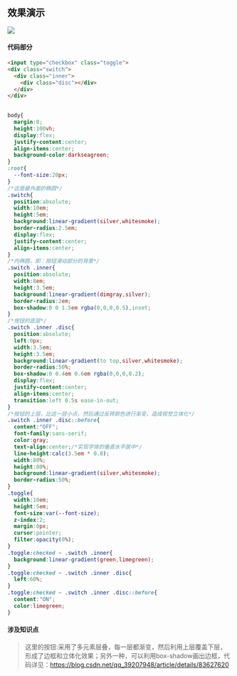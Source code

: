 ## 效果演示
![](https://github.com/SUNNERCMS/CSS-CSS3-Animation-effects/blob/master/animation-gif/4.%E6%BB%91%E5%8A%A8%E5%88%87%E6%8D%A2%E5%BC%80%E5%85%B3.gif)
#### 代码部分
```html
<input type="checkbox" class="toggle">
<div class="switch">
  <div class="inner">
    <div class="disc"></div>
  </div>
</div>
  
```
```CSS
body{
  margin:0;
  height:100vh;
  display:flex;
  justify-content:center;
  align-items:center;
  background-color:darkseagreen;
}
:root{
  --font-size:20px;
}
/*这是最外面的椭圆*/
.switch{
  position:absolute;
  width:10em;
  height:5em;
  background:linear-gradient(silver,whitesmoke);
  border-radius:2.5em;
  display:flex;
  justify-content:center;
  align-items:center;
}
/*内椭圆，即：按钮滑动部分的背景*/
.switch .inner{
  position:absolute;
  width:8em;
  height:3.5em;
  background:linear-gradient(dimgray,silver);
  border-radius:2em;
  box-shadow:0 0 1.5em rgba(0,0,0,0.5),inset;
}
/*按钮的底层*/
.switch .inner .disc{
  position:absolute;
  left:0px;
  width:3.5em;
  height:3.5em;
  background:linear-gradient(to top,silver,whitesmoke);
  border-radius:50%;
  box-shadow:0 0.4em 0.6em rgba(0,0,0,0.2);
  display:flex;
  justify-content:center;
  align-items:center;
  transition:left 0.5s ease-in-out;
}
/*按钮的上层，比这一层小点，然后通过反转颜色进行渐变，造成视觉立体化*/
.switch .inner .disc::before{
  content:"OFF";
  font-family:sans-serif;
  color:gray;
  text-align:center;/*实现字体的垂直水平居中*/
  line-height:calc(3.5em * 0.8);
  width:80%;
  height:80%;
  background:linear-gradient(silver,whitesmoke);
  border-radius:50%;
}
.toggle{
  width:10em;
  height:5em;
  font-size:var(--font-size);
  z-index:2;
  margin:0px;
  cursor:pointer;
  filter:opacity(0%);
}
.toggle:checked ~ .switch .inner{
  background:linear-gradient(green,limegreen);
}
.toggle:checked ~ .switch .inner .disc{
  left:60%;
}
.toggle:checked ~ .switch .inner .disc::before{
  content:"ON";
  color:limegreen;
}
```
#### 涉及知识点
> 这里的按钮:采用了多元素层叠，每一层都渐变，然后利用上层覆盖下层，形成了边框和立体化效果；另外一种，可以利用box-shadow画出边框，代码详见：https://blog.csdn.net/qq_39207948/article/details/83627620


